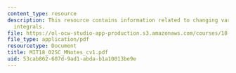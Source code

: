 ```yaml
---
content_type: resource
description: This resource contains information related to changing variables in multiple
  integrals.
file: https://ol-ocw-studio-app-production.s3.amazonaws.com/courses/18-02sc-multivariable-calculus-fall-2010/53cab862607d9ad1abdab1a10013be9e_MIT18_02SC_MNotes_cv1.pdf
file_type: application/pdf
resourcetype: Document
title: MIT18_02SC_MNotes_cv1.pdf
uid: 53cab862-607d-9ad1-abda-b1a10013be9e
---
```

